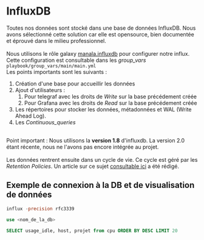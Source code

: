 # InfluxDB 

Toutes nos données sont stocké dans une base de données InfluxDB. Nous avons sélectionné cette solution car elle est opensource, bien documentée et éprouvé dans le milieu professionnel. \
\
Nous utilisons le rôle galaxy [manala.influxdb](https://github.com/manala/ansible-role-influxdb) pour configurer notre influx. Cette configuration est consultable dans les _group\_vars_ `playbook/group_vars/main/main.yml` \
Les points importants sont les suivants : 
1. Création d'une base pour accueillir les données
2. Ajout d'utilisateurs :
   1.  Pour telegraf avec les droits de _Write_ sur la base précédement créée
   2.  Pour Grafana avec les droits de _Read_ sur la base précédement créée
3. Les répertoires pour stocker les données, métadonnées et WAL (Write Ahead Log). 
4. Les _Continuous\_queries_ 

\
Point important : Nous utilisons la **version 1.8** d'influxdb. La version 2.0 étant récente, nous ne l'avons pas encore intégrée au projet.  
\
Les données rentrent ensuite dans un cycle de vie. Ce cycle est géré par les _Retention Policies_. Un article sur ce sujet [consultable ici](https://github.com/Ynov-Monitoring/deployment/wiki/Retention-de-donn%C3%A9es) a été rédigé.  

## Exemple de connexion à la DB et de visualisation de données

```sql
influx -precision rfc3339

use <nom_de_la_db>

SELECT usage_idle, host, projet from cpu ORDER BY DESC LIMIT 20
```